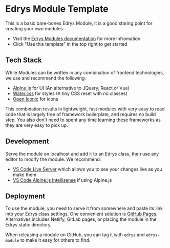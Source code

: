 # Edrys Module Template

This is a basic bare-bones Edrys Module, it is a good staring point for creating your own modules.

- Visit the [Edrys Modules documentation](https://github.com/edrys-org/edrys/blob/main/docs/Modules.md) for more infromation
- Click "Use this template" in the top right to get started


## Tech Stack

While Modules can be written in any combination of frontend technologies, we use and recommend the following:

- [Alpine.js](https://alpinejs.dev/) for UI (An alternative to JQuery, React or Vue)
- [Water.css](https://watercss.kognise.dev/) for styles (A tiny CSS reset with no classes)
- [Open Iconic](https://useiconic.com/open) for icons

This combination results in lightweight, fast modules with very easy to read code that is largely free of framework boilerplate, and requires no build step. You also don't need to spent any time learning these frameworks as they are very easy to pick up.

## Development

Serve the module on localhost and add it to an Edrys class, then use any editor to modify the module. We recommend:

- [VS Code Live Server](https://marketplace.visualstudio.com/items?itemName=ritwickdey.LiveServer) which allows you to see your changes live as you make them
- [VS Code Alpine.js Intellisense](https://marketplace.visualstudio.com/items?itemName=adrianwilczynski.alpine-js-intellisense) if using Alpine.js

## Deployment

To use the module, you need to serve it from somewhere and paste its link into your Edrys class settings. One convenient solution is [GitHub Pages](https://pages.github.com/). Alternatives includes Netlify, GitLab pages, or placing the module in the Edrys static directory.

When releasing a module on GitHub, you can tag it with `edrys` and `edrys-module` to make it easy for others to find.
